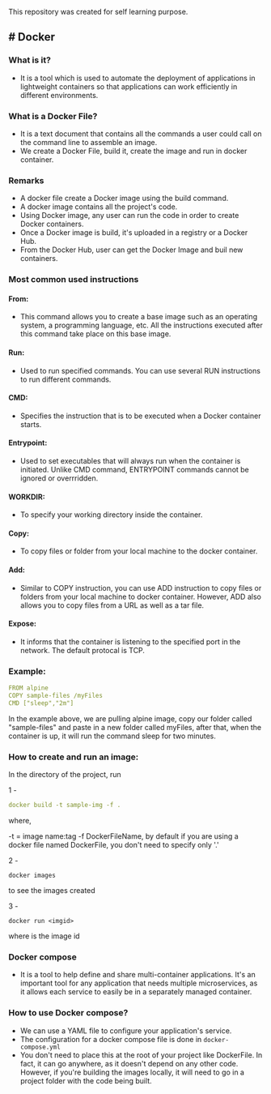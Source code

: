 This repository was created for self learning purpose.

## #  Docker

### What is it?
 - It is a tool which is used to automate the deployment of applications in lightweight containers so that applications can work efficiently in different environments.

### What is a Docker File?
- It is a text document that contains all the commands a user could call on the command line to assemble an image.
- We create a Docker File, build it, create the image and run in docker container.
 
### Remarks
- A docker file create a Docker image using the build command.
- A docker image contains all the project's code.
- Using Docker image, any user can run the code in order to create Docker containers.
- Once a Docker image is build, it's uploaded in a registry or a Docker Hub.
- From the Docker Hub, user can get the Docker Image and buil new containers.


### Most common used instructions
#### From:
- This command allows you to create a base image such as an operating system, a programming language, etc. All the instructions executed after this command take place on this base image.

#### Run:
- Used to run specified commands. You can use several RUN instructions to run different commands.

#### CMD:
- Specifies the instruction that is to be executed when a Docker container starts.

#### Entrypoint:
- Used to set executables that will always run when the container is initiated. Unlike CMD command, ENTRYPOINT commands cannot be ignored or overrridden.

#### WORKDIR:
- To specify your working directory inside the container.

#### Copy:
- To copy files or folder from your local machine to the docker container.

#### Add:
- Similar to COPY instruction, you can use ADD instruction to copy files or folders from your local machine to docker container. However, ADD also allows you to copy files from a URL as well as a tar file.

#### Expose:
- It informs that the container is listening to the specified port in the network. The default protocal is TCP.

### Example:

```yaml
FROM alpine
COPY sample-files /myFiles
CMD ["sleep","2m"]
```


In the example above, we are pulling alpine image, copy our folder called "sample-files" and paste in a new folder called myFiles, after that, when the container is up, it will run the command sleep for two minutes.


### How to create and run an image:

In the directory of the project, run

1 - 
```yaml
docker build -t sample-img -f .
```
where,

-t = image name:tag
-f DockerFileName, by default if you are using a docker file named DockerFile, you don't need to specify only '.'

2 - 
```
docker images
``` 
to see the images created

3 - 
```
docker run <imgid>
```
where <imgid> is the image id


### Docker compose
- It is a tool to help define and share multi-container applications. It's an important tool for any application that needs multiple microservices, as it allows each service to easily be in a separately managed container.

### How to use Docker compose?
- We can use a YAML file to configure your application's service.
- The configuration for a docker compose file is done in  `docker-compose.yml`
- You don't need to place this at the root of your project like DockerFile. In fact, it can go anywhere, as it doesn't depend on any other code. However, if you're building the images locally, it will need to go in a project folder with the code being built.

